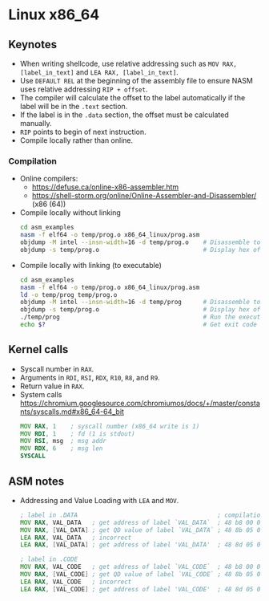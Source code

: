 # Linux x86_64
## Keynotes
- When writing shellcode, use relative addressing such as `MOV RAX, [label_in_text]` and `LEA RAX, [label_in_text]`.
- Use `DEFAULT REL` at the beginning of the assembly file to ensure NASM uses relative addressing `RIP + offset`.
- The compiler will calculate the offset to the label automatically if the label will be in the `.text` section.
- If the label is in the `.data` section, the offset must be calculated manually.
- `RIP` points to begin of next instruction.
- Compile locally rather than online.
### Compilation
- Online compilers:
  - https://defuse.ca/online-x86-assembler.htm
  - https://shell-storm.org/online/Online-Assembler-and-Disassembler/ (x86 (64))
- Compile locally without linking
  ```bash
  cd asm_examples
  nasm -f elf64 -o temp/prog.o x86_64_linux/prog.asm
  objdump -M intel --insn-width=16 -d temp/prog.o    # Disassemble to see the instructions
  objdump -s temp/prog.o                             # Display hex of .text and .data
  ```
- Compile locally with linking (to executable)
  ```bash
  cd asm_examples
  nasm -f elf64 -o temp/prog.o x86_64_linux/prog.asm
  ld -o temp/prog temp/prog.o
  objdump -M intel --insn-width=16 -d temp/prog      # Disassemble to see the instructions
  objdump -s temp/prog.o                             # Display hex of .code and .data
  ./temp/prog                                        # Run the executable
  echo $?                                            # Get exit code (RAX content)
  ```

## Kernel calls
- Syscall number in `RAX`.
- Arguments in `RDI`, `RSI`, `RDX`, `R10`, `R8`, and `R9`.
- Return value in `RAX`.
- System calls https://chromium.googlesource.com/chromiumos/docs/+/master/constants/syscalls.md#x86_64-64_bit
  ```asm
  MOV RAX, 1    ; syscall number (x86_64 write is 1)
  MOV RDI, 1    ; fd (1 is stdout)
  MOV RSI, msg  ; msg addr
  MOV RDX, 6    ; msg len
  SYSCALL
  ```

## ASM notes
- Addressing and Value Loading with `LEA` and `MOV`.
  ```asm
  ; label in .DATA                                       ; compilation result
  MOV RAX, VAL_DATA   ; get address of label `VAL_DATA`  ; 48 b8 00 00 00 00 00 00 00 00 movabs rax,0x0
  MOV RAX, [VAL_DATA] ; get QD value of label `VAL_DATA` ; 48 8b 05 00 00 00 00          mov rax,QWORD PTR [rip+0x0]
  LEA RAX, VAL_DATA   ; incorrect
  LEA RAX, [VAL_DATA] ; get address of label 'VAL_DATA'  ; 48 8d 05 00 00 00 00          lea rax,[rip+0x0]
  
  ; label in .CODE
  MOV RAX, VAL_CODE   ; get address of label `VAL_CODE`  ; 48 b8 00 00 00 00 00 00 00 00 movabs rax,0x0
  MOV RAX, [VAL_CODE] ; get QD value of label `VAL_CODE` ; 48 8b 05 01 00 00 00          mov rax,QWORD PTR [rip+0x1]
  LEA RAX, VAL_CODE   ; incorrect
  LEA RAX, [VAL_CODE] ; get address of label 'VAL_CODE'  ; 48 8d 05 01 00 00 00          lea rax,[rip+0x1]
  ```